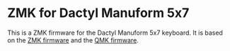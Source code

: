 # ZMK for Dactyl Manuform 5x7

This is a ZMK firmware for the Dactyl Manuform 5x7 keyboard. It is based on the [ZMK firmware](https://zmk.dev) and the [QMK firmware](https://qmk.fm).
